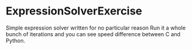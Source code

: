 # ExpressionSolverExercise
Simple expression solver written for no particular reason
Run it a whole bunch of iterations and you can see speed difference between C and Python.
